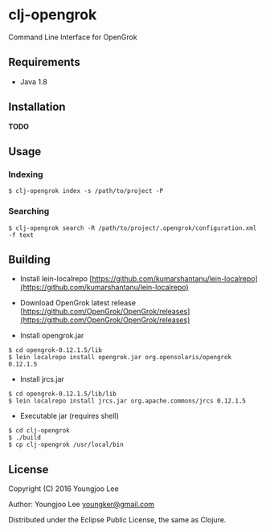 # clj-opengrok

Command Line Interface for OpenGrok

## Requirements

* Java 1.8

## Installation

**TODO**

## Usage

### Indexing

```shell
$ clj-opengrok index -s /path/to/project -P
```

### Searching

```shell
$ clj-opengrok search -R /path/to/project/.opengrok/configuration.xml -f text
```

## Building

* Install lein-localrepo [https://github.com/kumarshantanu/lein-localrepo](https://github.com/kumarshantanu/lein-localrepo)

* Download OpenGrok latest release [https://github.com/OpenGrok/OpenGrok/releases](https://github.com/OpenGrok/OpenGrok/releases)

* Install opengrok.jar

```shell
$ cd opengrok-0.12.1.5/lib
$ lein localrepo install opengrok.jar org.opensolaris/opengrok 0.12.1.5
```

* Install jrcs.jar

```shell
$ cd opengrok-0.12.1.5/lib/lib
$ lein localrepo install jrcs.jar org.apache.commons/jrcs 0.12.1.5
```

* Executable jar (requires shell)

```shell
$ cd clj-opengrok
$ ./build
$ cp clj-opengrok /usr/local/bin
```


## License

Copyright (C) 2016 Youngjoo Lee

Author: Youngjoo Lee <youngker@gmail.com>

Distributed under the Eclipse Public License, the same as Clojure.
